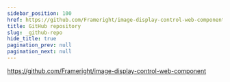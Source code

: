```yaml
---
sidebar_position: 100
href: https://github.com/Frameright/image-display-control-web-component
title: GitHub repository
slug: _github-repo
hide_title: true
pagination_prev: null
pagination_next: null
---
```


<!--
NOTES:
* This is a dummy document that will be replaced by an external link in the
  sidebar. See `/docusaurus.config.js`.
* We prevent the previous real document from providing a `Next` link to this
  dummy page by setting `pagination_next: null` in its front matter.
-->

https://github.com/Frameright/image-display-control-web-component
